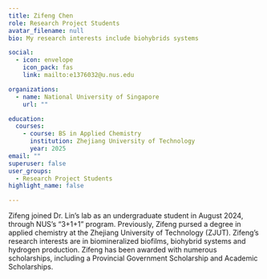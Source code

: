 ```yaml
---
title: Zifeng Chen
role: Research Project Students
avatar_filename: null
bio: My research interests include biohybrids systems

social:
  - icon: envelope
    icon_pack: fas
    link: mailto:e1376032@u.nus.edu

organizations:
  - name: National University of Singapore
    url: ""

education:
  courses:
    - course: BS in Applied Chemistry 
      institution: Zhejiang University of Technology
      year: 2025
email: ""      
superuser: false
user_groups:
  - Research Project Students
highlight_name: false

---
```

Zifeng joined Dr. Lin’s lab as an undergraduate student in August 2024, through NUS’s “3+1+1” program. Previously, Zifeng pursed a degree in applied chemistry at the Zhejiang University of Technology (ZJUT). Zifeng’s research interests are in biomineralized biofilms, biohybrid systems and hydrogen production. Zifeng has been awarded with numerous scholarships, including a Provincial Government Scholarship and Academic Scholarships. 
